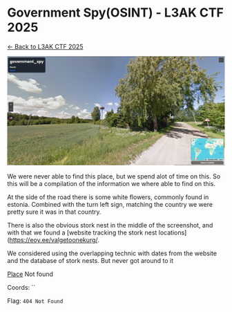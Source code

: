 ﻿# Government Spy(OSINT) - L3AK CTF 2025

[← Back to L3AK CTF 2025](ctf-l3ak-2025.md)

![screenprint_08.png](assets/screenprint_08.png)

We were never able to find this place, but we spend alot of time on this. So this will be a compilation of the information we where able to find on this.

At the side of the road there is some white flowers, commonly found in estonia. Combined with the turn left sign, matching the country we were pretty sure it was in that country.

There is also the obvious stork nest in the middle of the screenshot, and with that we found a [website tracking the stork nest locations](https://eoy.ee/valgetoonekurg/.

We considered using the overlapping technic with dates from the website and the database of stork nests. But never got around to it

[Place]() Not found

Coords: ``

Flag: `404 Not Found`